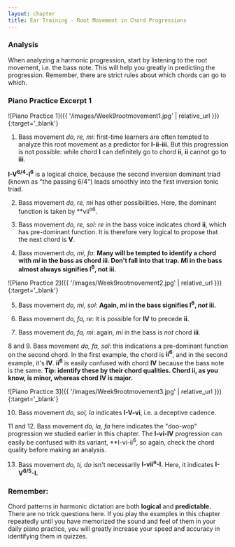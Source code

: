 ```yaml
---
layout: chapter
title: Ear Training - Root Movement in Chord Progressions
---
```


### Analysis

When analyzing a harmonic progression, start by listening to the root movement, i.e. the bass note. This will help you greatly in predicting the progression. Remember, there are strict rules about which chords can go to which.

### Piano Practice Excerpt 1

![Piano Practice 1]({{ '/images/Week9rootmovement1.jpg' | relative_url }}){:target='_blank'}

1. Bass movement *do, re, mi*: first-time learners are often tempted to analyze this root movement as a predictor for **I-ii-iii.** But this progression is not possible: while chord **I** can definitely go to chord **ii**, **ii** cannot go to **iii**.

**I-V<sup>6/4</sup>-I<sup>6</sup>** is a logical choice, because the second inversion dominant triad (known as "the passing 6/4") leads smoothly into the first inversion tonic triad.

2. Bass movement *do, re, mi* has other possibilities. Here, the dominant function is taken by **vii<sup>o6</sup>.

3. Bass movement *do, re, sol*: *re* in the bass voice indicates chord **ii**, which has pre-dominant function. It is therefore very logical to propose that the next chord is **V**.

4. Bass movement *do, mi, fa*: **Many will be tempted to identify a chord with *mi* in the bass as chord iii. Don't fall into that trap. *Mi* in the bass almost always signifies I<sup>6</sup>, not iii.**

![Piano Practice 2]({{ '/images/Week9rootmovement2.jpg' | relative_url }}){:target='_blank'}

5. Bass movement *do, mi, sol*: **Again, *mi* in the bass signifies I<sup>6</sup>, *not* iii.**

6. Bass movement *do, fa, re*: it is possible for **IV** to precede **ii.**

7. Bass movement *do, fa, mi*: again, *mi* in the bass is *not* chord **iii**.

8 and 9. Bass movement *do, fa, sol*: this indications a pre-dominant function on the second chord. In the first example, the chord is **ii<sup>6</sup>**, and in the second example, it's **IV**. **ii<sup>6</sup>** is easily confused with chord **IV** because the bass note is the same. **Tip: identify these by their chord qualities. Chord ii, as you know, is minor, whereas chord IV is major.**

![Piano Practice 3]({{ '/images/Week9rootmovement3.jpg' | relative_url }}){:target='_blank'}

10. Bass movement *do, sol, la* indicates **I-V-vi**, i.e. a deceptive cadence.

11 and 12. Bass movement *do, la, fa* here indicates the "doo-wop" progression we studied earlier in this chapter. The **I-vi-IV** progression can easily be confused with its variant, **I-vi-ii<sup>6</sup>, so again, check the chord quality before making an analysis.

13. Bass movement *do, ti, do* isn't necessarily **I-vii<sup>o</sup>-I.** Here, it indicates **I-V<sup>6/5</sup>-I.**

### Remember:

Chord patterns in harmonic dictation are both **logical** and **predictable.** There are no trick questions here. If you play the examples in this chapter repeatedly until you have memorized the sound and feel of them in your daily piano practice, you will greatly increase your speed and accuracy in identifying them in quizzes.